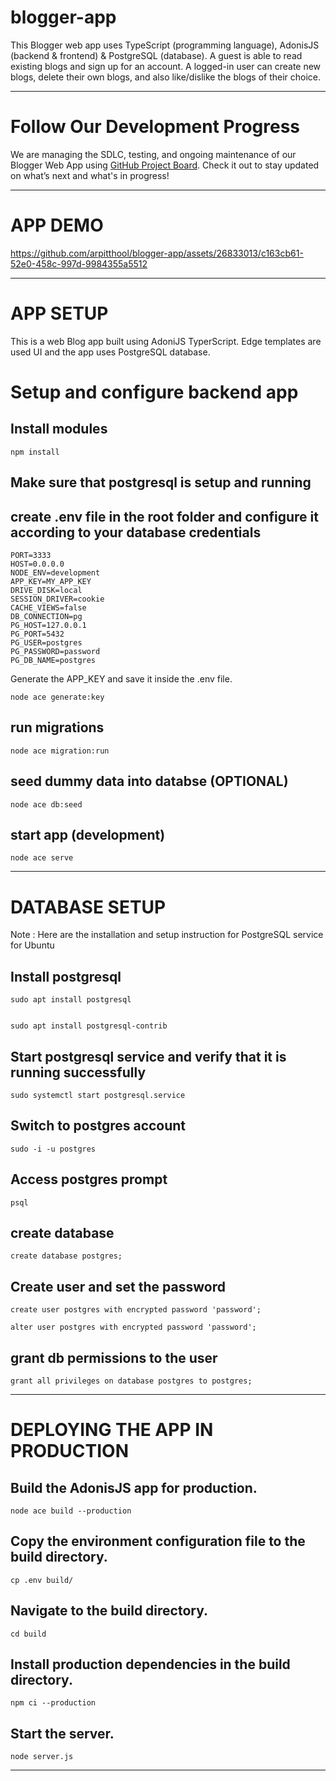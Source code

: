 # blogger-app

This Blogger web app uses TypeScript (programming language), AdonisJS (backend & frontend) & PostgreSQL (database). A guest is able to read existing blogs and sign up for an account. A logged-in user can create new blogs, delete their own blogs, and also like/dislike the blogs of their choice.

------

# Follow Our Development Progress

We are managing the SDLC, testing, and ongoing maintenance of our Blogger Web App using [GitHub Project Board](https://github.com/users/arpitthool/projects/1). Check it out to stay updated on what’s next and what's in progress!

------

# APP DEMO 

https://github.com/arpitthool/blogger-app/assets/26833013/c163cb61-52e0-458c-997d-9984355a5512

----

#  APP SETUP

This is a web Blog app built using AdoniJS TyperScript. Edge templates are used UI and the app uses PostgreSQL database.

# Setup and configure backend app

## Install modules

    npm install

## Make sure that postgresql is setup and running

## create .env file in the root folder and configure it according to your database credentials

    PORT=3333
    HOST=0.0.0.0
    NODE_ENV=development
    APP_KEY=MY_APP_KEY
    DRIVE_DISK=local
    SESSION_DRIVER=cookie
    CACHE_VIEWS=false
    DB_CONNECTION=pg
    PG_HOST=127.0.0.1
    PG_PORT=5432
    PG_USER=postgres
    PG_PASSWORD=password
    PG_DB_NAME=postgres

Generate the APP_KEY and save it inside the .env file.

    node ace generate:key
    
## run migrations

    node ace migration:run

## seed dummy data into databse (OPTIONAL)

    node ace db:seed

## start app (development)

    node ace serve

-------

# DATABASE SETUP

Note : Here are the installation and setup instruction for PostgreSQL service for Ubuntu

## Install postgresql
 
    sudo apt install postgresql

    
    sudo apt install postgresql-contrib
  
## Start postgresql service and verify that it is running successfully
 
    sudo systemctl start postgresql.service

## Switch to postgres account
 
    sudo -i -u postgres

## Access postgres prompt
 
    psql

## create database
 
    create database postgres;

## Create user and set the password
 
    create user postgres with encrypted password 'password';

    alter user postgres with encrypted password 'password';

## grant db permissions to the user
  
    grant all privileges on database postgres to postgres;

-------

# DEPLOYING THE APP IN PRODUCTION

## Build the AdonisJS app for production.

    node ace build --production

## Copy the environment configuration file to the build directory.

    cp .env build/

## Navigate to the build directory.
  
    cd build
    
## Install production dependencies in the build directory.

    npm ci --production
    
## Start the server.

    node server.js
    
-------
    
